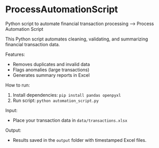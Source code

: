 # ProcessAutomationScript
Python script to automate financial transaction processing
--> Process Automation Script

This Python script automates cleaning, validating, and summarizing financial transaction data.

Features:
- Removes duplicates and invalid data
- Flags anomalies (large transactions)
- Generates summary reports in Excel

How to run:
1. Install dependencies: `pip install pandas openpyxl`
2. Run script: `python automation_script.py`

Input:
- Place your transaction data in `data/transactions.xlsx`

Output:
- Results saved in the `output` folder with timestamped Excel files.
